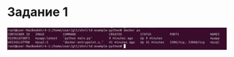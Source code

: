 # Задание 1
![](https://github.com/DaddyMorlan/05-virt-04-docker-in-practice/blob/main/docker/1.1.png)
